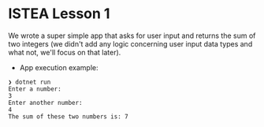 # ISTEA Lesson 1

We wrote a super simple app that asks for user input and returns the sum of two integers (we didn't add any logic concerning user input data types and what not, we'll focus on that later).

- App execution example:

```console
❯ dotnet run
Enter a number:
3
Enter another number:
4
The sum of these two numbers is: 7
```
